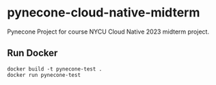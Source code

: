 # pynecone-cloud-native-midterm
Pynecone Project for course NYCU Cloud Native 2023 midterm project.

## Run Docker
```
docker build -t pynecone-test .
docker run pynecone-test
```
